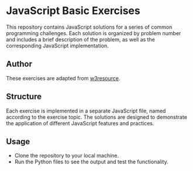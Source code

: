 # JavaScript Basic Exercises

This repository contains JavaScript solutions for a series of common programming challenges. Each solution is organized by problem number and includes a brief description of the problem, as well as the corresponding JavaScript implementation.

## Author

These exercises are adapted from [w3resource](https://www.w3resource.com/javascript-exercises/javascript-basic-exercises.php).

## Structure

Each exercise is implemented in a separate JavaScript file, named according to the exercise topic. The solutions are designed to demonstrate the application of different JavaScript features and practices.

## Usage

- Clone the repository to your local machine.
- Run the Python files to see the output and test the functionality.
